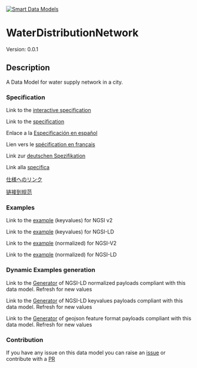 [![Smart Data Models](https://smartdatamodels.org/wp-content/uploads/2022/01/SmartDataModels_logo.png "Logo")](https://smartdatamodels.org)
# WaterDistributionNetwork
Version: 0.0.1

## Description 

A Data Model for water supply network in a city.
### Specification

Link to the [interactive specification](https://swagger.lab.fiware.org/?url=https://smart-data-models.github.io/dataModel.WaterDistribution/WaterDistributionNetwork/swagger.yaml)

Link to the [specification](https://github.com/smart-data-models/dataModel.WaterDistribution/blob/master/WaterDistributionNetwork/doc/spec.md)

Enlace a la [Especificación en español](https://github.com/smart-data-models/dataModel.WaterDistribution/blob/master/WaterDistributionNetwork/doc/spec_ES.md)

Lien vers le [spécification en français](https://github.com/smart-data-models/dataModel.WaterDistribution/blob/master/WaterDistributionNetwork/doc/spec_FR.md)

Link zur [deutschen Spezifikation](https://github.com/smart-data-models/dataModel.WaterDistribution/blob/master/WaterDistributionNetwork/doc/spec_DE.md)

Link alla [specifica](https://github.com/smart-data-models/dataModel.WaterDistribution/blob/master/WaterDistributionNetwork/doc/spec_IT.md)

[仕様へのリンク](https://github.com/smart-data-models/dataModel.WaterDistribution/blob/master/WaterDistributionNetwork/doc/spec_JA.md)

[链接到规范](https://github.com/smart-data-models/dataModel.WaterDistribution/blob/master/WaterDistributionNetwork/doc/spec_ZH.md)
### Examples

Link to the [example](https://smart-data-models.github.io/dataModel.WaterDistribution/WaterDistributionNetwork/examples/example.json) (keyvalues) for NGSI v2

Link to the [example](https://smart-data-models.github.io/dataModel.WaterDistribution/WaterDistributionNetwork/examples/example.jsonld) (keyvalues) for NGSI-LD

Link to the [example](https://smart-data-models.github.io/dataModel.WaterDistribution/WaterDistributionNetwork/examples/example-normalized.json) (normalized) for NGSI-V2

Link to the [example](https://smart-data-models.github.io/dataModel.WaterDistribution/WaterDistributionNetwork/examples/example-normalized.jsonld) (normalized) for NGSI-LD
### Dynamic Examples generation

Link to the [Generator](https://smartdatamodels.org/extra/ngsi-ld_generator.php?schemaUrl=https://raw.githubusercontent.com/smart-data-models/dataModel.WaterDistribution/master/WaterDistributionNetwork/schema.json&email=info@smartdatamodels.org) of NGSI-LD normalized payloads compliant with this data model. Refresh for new values

Link to the [Generator](https://smartdatamodels.org/extra/ngsi-ld_generator_keyvalues.php?schemaUrl=https://raw.githubusercontent.com/smart-data-models/dataModel.WaterDistribution/master/WaterDistributionNetwork/schema.json&email=info@smartdatamodels.org) of NGSI-LD keyvalues payloads compliant with this data model. Refresh for new values

Link to the [Generator](https://smartdatamodels.org/extra/geojson_features_generator.php?schemaUrl=https://raw.githubusercontent.com/smart-data-models/dataModel.WaterDistribution/master/WaterDistributionNetwork/schema.json&email=info@smartdatamodels.org) of geojson feature format payloads compliant with this data model. Refresh for new values
### Contribution

 If you have any issue on this data model you can raise an [issue](https://github.com/smart-data-models/dataModel.WaterDistribution/issues)  or contribute with a [PR](https://github.com/smart-data-models/dataModel.WaterDistribution/pulls)